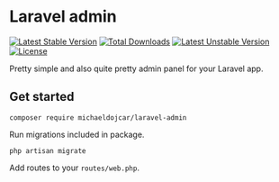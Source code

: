 # Laravel admin

[![Latest Stable Version](https://poser.pugx.org/michaeldojcar/laravel-admin/v)](//packagist.org/packages/michaeldojcar/laravel-admin) [![Total Downloads](https://poser.pugx.org/michaeldojcar/laravel-admin/downloads)](//packagist.org/packages/michaeldojcar/laravel-admin) [![Latest Unstable Version](https://poser.pugx.org/michaeldojcar/laravel-admin/v/unstable)](//packagist.org/packages/michaeldojcar/laravel-admin) [![License](https://poser.pugx.org/michaeldojcar/laravel-admin/license)](//packagist.org/packages/michaeldojcar/laravel-admin)

Pretty simple and also quite pretty admin panel for your Laravel app.

## Get started

```
composer require michaeldojcar/laravel-admin
```

Run migrations included in package.
```
php artisan migrate
```

Add routes to your `routes/web.php`.